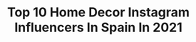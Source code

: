 ---
title: Top 10 Home Decor Instagram Influencers In Spain In 2021
description: >-
  Find top home decor Instagram influencers in Spain in 2021. Most popular hashtags: #homedecor #instahome #decoracion #nordicstyle.
platform: Instagram
hits: 152
text_top: Identify the best Instagram profiles on inBeat.
text_bottom: Our database aggregates 152 Instagram influencers like this in Spain for you to pitch.
profiles:
  - username: "homedecor_philip"
    fullname: >-
      Philips Home
    bio: >-
      Obtenga el Mover Hyfive muebles
    location: "Spain"
    followers: 12267
    engagement: 1619
    commentsToLikes: 0.033811
    id: ck8t9u8o6pdif0j78jfro0lx9
    verified: false
    hashtags: "#decoplantas, #decora, #decoraciones, #greendecor"
  - username: "therealtobytobz"
    fullname: >-
      Mostly Toby & Us
    bio: >-
      LIFESTYLE/ FASHION / TRAVEL / PLAY 📍Dublin DM/ email for collabs 📩therealtobytobz@gmail.com
    location: "Spain"
    followers: 10361
    engagement: 654
    commentsToLikes: 0.073604
    id: ck5chsmadrdw70i11kotjpjtf
    verified: false
    hashtags: "#playtolearn, #myeclectichome, #creativemama, #playroominspo"
  - username: "titanium_mommy"
    fullname: >-
      Zoraida Megías
    bio: >-
      🌟22-2-2016🌟 el mejor día d nuestras vidas👶🏻🍼💑 🌟I'M A TITANIUM MOMMY!!🌟 Por cada minuto enfado pierdes 60" d felicidad 🚫NO USES MIS FOTOS 📸🚫
    location: "Spain"
    followers: 7604
    engagement: 358
    commentsToLikes: 0.324501
    id: ck6tymvp04o9v0j71ogsr0o2q
    verified: false
    hashtags: "#nurserydecor, #mumlifestyle, #queensoflifestyle, #goodvibes"
  - username: "diariodeunareforma"
    fullname: >-
      DIARIO DE UNA REFORMA
    bio: >-
      ✨ Reformas y deco 🛒 Descuento en @duehome código DIARIODEUNAREFORMA 🤰🏻 #BabyA en camino 📩 Collabs: hola@diariodeunareforma.com ⬇️ Picker
    location: "Spain"
    followers: 111426
    engagement: 341
    commentsToLikes: 0.210776
    id: ck5hmspvpmjug0i1140qyzvzg
    verified: false
    hashtags: "#porchdecor, #salones, #nordicstyle, #hall"
  - username: "carlotapereiro"
    fullname: >-
      C A R L O T A   P E R E I R O
    bio: >-
      🌈💛 🎨💃🍉🎉👩‍🎨✌🌻 • Artista de la pista • Designer Museo Nacional Thyssen-Bornemisza • Picheleira y percebeira
    location: "Spain"
    followers: 5787
    engagement: 897
    commentsToLikes: 0.099801
    id: ck5zx12py74yu0i14syp0naeo
    verified: false
    hashtags: "#homedecor, #ilustration, #contemporaryart, #painting"
  - username: "decorloveme"
    fullname: >-
      • Rocío •
    bio: >-
      Decor | Plants | DIY | Lya & Gala's Mommy | Lifestyle | Feminist ♀ ✉ decorloveme@gmail.com Mi Blog ☟
    location: "Spain"
    followers: 60665
    engagement: 281
    commentsToLikes: 0.180470
    id: ck8t9mcnyolzj0j78q7eidmm5
    verified: false
    hashtags: "#bebes, #giveaway, #interior123, #nacerentiemposdecoronavirus"
  - username: "amparo_lasnubes"
    fullname: >-
      Deco▪️kids ▪️ LifeStyle
    bio: >-
      Soy Amparo🍀 Mamá de Isidro👦🏼 y Thor🐶 Maestra de 24 Sevilla 🌍 Spain Visita mi @picker.me ⬇️
    location: "Spain"
    followers: 76400
    engagement: 274
    commentsToLikes: 0.152315
    id: ck5ca5qm6cqxi0i11pq74rxlc
    verified: false
    hashtags: "#roomforgirl, #interior123, #instabathroom, #sevilla"
  - username: "agodmar"
    fullname: >-
      Agodmar | DeKora
    bio: >-
      Ailen 🙋🏻‍♀️🏃🏻‍♀️ ▫️Deco🏡▫️Plants 🌿▫️Mrs.Kora🐶▫️
    location: "Spain"
    followers: 34111
    engagement: 307
    commentsToLikes: 0.204276
    id: ck0w0duizdoyk0i19cnapvmtl
    verified: false
    hashtags: "#interiores, #recibidores, #nordicinspo, #bohodecoration"
  - username: "yolandapf"
    fullname: >-
      MƳ HƠMЄ 🏡
    bio: >-
      》Deco 》Home 》Beauty ✉yolyponc@hotmail.com Sevilla 〰️ (Spain) #embajadorikea ¤▪︎¤▪︎¤▪︎¤▪︎¤▪︎¤▪︎¤▪︎¤
    location: "Spain"
    followers: 20639
    engagement: 375
    commentsToLikes: 0.076703
    id: ckaorig4knd7f0i78tkub1all
    verified: false
    hashtags: "#cozyvibes, #cozyhome, #interior4you, #interior4u"
  - username: "rosenude_homedeco"
    fullname: >-
      Rosenude_homedeco
    bio: >-
      🤎Decoración de mí hogar 🏠. Mención para utilizar mis fotos Colaboraciones por privado
    location: "Spain"
    followers: 122031
    engagement: 446
    commentsToLikes: 0.032474
    id: ck14i2vgsdd8e0i19kophihb9
    verified: false
    hashtags: "#kitchendecor, #roomforgirl, #interior2you, #decoracion"
---
